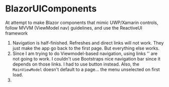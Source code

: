# BlazorUIComponents
At attempt to make Blazor components that mimic UWP/Xamarin controls, follow MVVM (ViewModel nav) guidelines, and use the ReactiveUI framework

1. Navigation is half-finished.  Refreshes and direct links will not work.  They just make the app go back to the first page.  But everything else works.
2. Since I am trying to do Viewmodel-based navigation, using links '<a href=''></a>' are not going to work.  I couldn't use Bootstraps nice navigation bar since it depends on those links.  I had to use button instead.  Also, the `MainViewModel` doesn't default to a page... the menu unselected on first load.  
3. 
